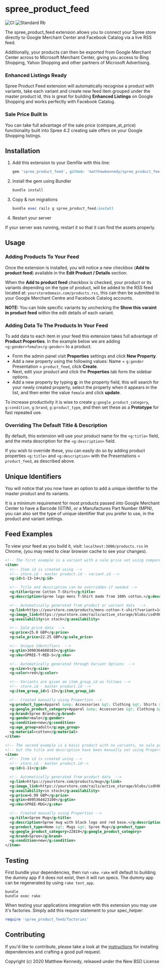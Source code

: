# spree_product_feed

![CI](https://github.com/MatthewKennedy/spree_product_feed/workflows/CI/badge.svg)
![Standard Rb](https://github.com/MatthewKennedy/spree_product_feed/workflows/Standard%20Rb/badge.svg)

The spree_product_feed extension allows you to connect your Spree store directly to Google Merchant Center and Facebook Catalog via a live RSS feed.

Additionally, your products can then be exported from Google Merchant Center across to Microsoft Merchant Center, giving you access to Bing Shopping, Yahoo Shopping and other partners of Microsoft Advertising.

### Enhanced Listings Ready

Spree Product Feed extension will automatically recognise a product with variants, take each variant and create new feed item grouped under the master product id, this is great for building **Enhanced Listings** on Google Shopping and works perfectly with Facebook Catalog.

### Sale Price Built In

You can take full advantage of the sale price (compare_at_price) functionality built into Spree 4.2 creating sale offers on your Google Shopping listings.

## Installation

1. Add this extension to your Gemfile with this line:

    ```ruby
    gem 'spree_product_feed', github: 'matthewkennedy/spree_product_feed'
    ```

2. Install the gem using Bundler

    ```ruby
    bundle install
    ```

3. Copy & run migrations

    ```ruby
    bundle exec rails g spree_product_feed:install
    ```

4. Restart your server

  If your server was running, restart it so that it can find the assets properly.

## Usage

### Adding Products To Your Feed
Once the extension is installed, you will notice a new checkbox (**Add to product feed**) available in the **Edit Product / Details** section.

When the **Add to product feed** checkbox is checked, your product or its variants depending on the type of product, will be added to the RSS feed located at: ```yourstoredomain.com/products.rss```, this can then be submitted to your Google Merchant Centre and Facebook Catalog accounts.

**NOTE:** You can hide specific variants by unchecking the **Show this varaint in product feed** within the edit details of each variant.

### Adding Data To The Products In Your Feed

To add data to each item in your feed this extension takes full advantage of **Product Properties**. In the example below we are adding ```<g:gender>female</g:gender>``` to a product.

- Form the admin panel visit **Properties** settings and click **New Property**.
- Add a new property using the following values: Name = ```g:gender``` Presentation = ```product_feed```, click **Create**.
- Next, edit your product and click the **Properties** tab form the sidebar options.
- Add a new property by typing **g:** in the property field, this will search for your newly created property, select the property when it appears in the list, and then enter the value ```female``` and click **update**.

To increase productivity it is wise to create ```g:google_product_category```, ```g:condition```, ```g:brand```, ```g:product_type```, and then set these as a  **Prototype** for fast repeated use.

### Overriding The Default Title & Description

By default, this extension will use your product name for the ```<g:title>``` field, and the meta description for the ```<g:description>``` field.

If you wish to override these, you can easily do so by adding product properties ```<g:title>``` and ```<g:description>``` with the Presentations = ```product_feed```, as described above.

## Unique Identifiers
You will notice that you now have an option to add a unique identifier to the master product and its variants.

It is a minimum requirement for most products passed into Google Merchant Center to have a Barcode (GTIN), or a Manufactures Part Number (MPN), you can also set the type of unique identifier that you prefer to use, in the product and variant settings.

## Feed Examples

To view your feed as you build it, visit:  ```localhost:3000/products.rss``` in Chrome, (you may need to clear browser cache to see your changes).

```xml
<!-- The first example is a variant with a sale price set using compare_at_price -->
<item>
  <!-- Item id is created using -->
  <!-- store.id - master product.id - variant.id -->
  <g:id>1-13-14</g:id>

  <!-- Title and description can be overridden if needed -->
  <g:title>Spree Cotton T-Shirt</g:title>
  <g:description>Spree logo mens T-Shirt made from 100% cotton.</g:description>

  <!-- Automatically generated from product or variant data  -->
  <g:link>https://yourstore.com/products/mens-cotton-t-shirt?variant=14</g:link>
  <g:image_link>https://yourstore.com/rails/active_storage/blobs/isdh988/spree-t-shirt-red.jpg</g:image_link>
  <g:availability>in stock</g:availability>

  <!-- Sale price data  -->
  <g:price>25.0 GBP</g:price>
  <g:sale_price>22.25 GBP</g:sale_price>

  <!-- Unique Identifiers  -->
  <g:gtin>3090364680183</g:gtin>
  <g:sku>SPREE-T-RED-S</g:sku>

  <!-- Automatically generated through Variant Options  -->
  <g:size>S</g:size>
  <g:color>red</g:color>

  <!-- Variants are given an item_group_id as follows -->
  <!-- store.id - master product.id -->
  <g:item_group_id>1-13</g:item_group_id>

  <!-- Created manually using Properties -->
  <g:product_type>Apparel &amp; Accessories &gt; Clothing &gt; Shirts &amp; Tops</g:product_type>
  <g:google_product_category>Apparel &amp; Accessories &gt; Clothing &gt; Shirts &amp; Tops</g:google_product_category>
  <g:brand>Spree Brand</g:brand>
  <g:gender>male</g:gender>
  <g:condition>new</g:condition>
  <g:age_group>adult</g:age_group>
  <g:material>cotton</g:material>
</item>

<!-- The second example is a basic product with no variants, no sale price -->
<!-- but the title and description have been manually set using Properties  -->
<item>
  <!-- Item id is created using -->
  <!-- store.id - master product.id-->
  <g:id>1-11</g:id>

  <!-- Automatically generated from product data  -->
  <g:link>https://yourstore.com/products/mug</g:link>
  <g:image_link>https://yourstore.com/rails/active_storage/blobs/isdh988/spree-mug.jpg</g:image_link>
  <g:availability>in stock</g:availability>
  <g:price>6.99 GBP</g:price>
  <g:gtin>4095364423100</g:gtin>
  <g:sku>SPREE-MUG</g:sku>

  <!-- Created manually using Properties -->
  <g:title>Spree Mug</g:title>
  <g:description>Spree mug with black logo and red base.</g:description>
  <g:product_type>Home &gt; Mugs &gt; Spree Mug</g:product_type>
  <g:google_product_category>22819</g:google_product_category>
  <g:brand>Spree</g:brand>
  <g:condition>new</g:condition>
</item>
 ```

## Testing

First bundle your dependencies, then run `rake`. `rake` will default to building the dummy app if it does not exist, then it will run specs. The dummy app can be regenerated by using `rake test_app`.

```shell
bundle
bundle exec rake
```

When testing your applications integration with this extension you may use it's factories.
Simply add this require statement to your spec_helper:

```ruby
require 'spree_product_feed/factories'
```

## Contributing

If you'd like to contribute, please take a look at the
[instructions](CONTRIBUTING.md) for installing dependencies and crafting a good
pull request.

Copyright (c) 2020 Matthew Kennedy, released under the New BSD License

